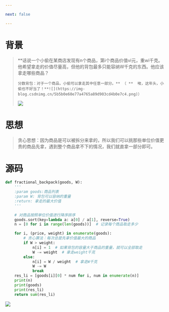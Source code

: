 ```yaml
---

next: false

---
```




<BlogInfo id="1357"/>

# 背景

>
>
> **话说一个小偷在某商店发现有n个商品，第i个商品价值vi元，重wi千克。他希望拿走的价值尽量高，但他的背包最多只能容纳W千克的东西。他应该拿走哪些商品？
>
>     分数背包：对于一个商品，小偷可以拿走其中任意一部分。** （ **  唉，这年头，小偷也不好当了！**![](https://img-blog.csdnimg.cn/5b5b0e60e77a4765a89d903cd4b0e7c4.png)）
>![](https://img-blog.csdnimg.cn/4edd264603984a5897db138c6e1d43c2.jpeg)
>
>  



# 思想

> 贪心思想：因为商品是可以被拆分来拿的，所以我们可以挑那些单位价值更贵的商品先拿，遇到整个商品拿不下的情况，我们就直拿一部分即可。

# 源码


```python
def fractional_backpack(goods, W):
    '''
    :param goods:商品列表
    :param W: 背包可以容纳的重量
    :return: 拿走的最大价值
    '''

    # 对商品按照单位价值进行降序排序
    goods.sort(key=lambda a: a[0] / a[1], reverse=True)
    n = [0 for i in range(len(goods))]  # 记录每个商品取走多少

    for i, (price, weight) in enumerate(goods):
        # 贪心算法：每次总是先拿价值最大的商品
        if W > weight:
            n[i] = 1  # 如果背包的容量大于商品的重量，就可以全部取走
            W -= weight  # 拿走weight千克
        else:
            n[i] = W / weight  # 拿走W千克
            W -= W
            break
    res_li = [goods[i][0] * num for i, num in enumerate(n)]
    print(n)
    print(goods)
    print(res_li)
    return sum(res_li)
```


![](http://www.lll.plus/media/image/2022/06/29/image-20220629183352-2.png)











<ActionBox />
